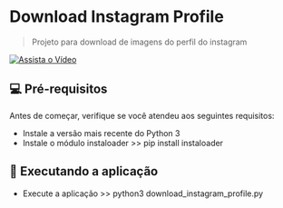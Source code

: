 # Download Instagram Profile
> Projeto para download de imagens do perfil do instagram

[![Assista o Vídeo](https://img.youtube.com/vi/c7s38543to0/0.jpg)](https://www.youtube.com/watch?v=c7s38543to0 "Assista o vídeo")

## 💻 Pré-requisitos

Antes de começar, verifique se você atendeu aos seguintes requisitos:
* Instale a versão mais recente do Python 3
* Instale o módulo instaloader >> pip install instaloader


## 🚀 Executando a aplicação

* Execute a aplicação >> python3 download_instagram_profile.py





